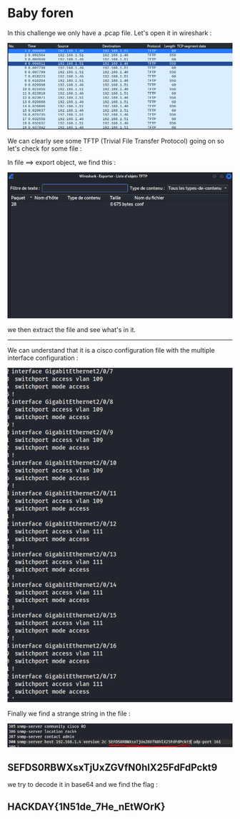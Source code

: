 # Baby foren

In this challenge we only have a .pcap file.
Let's open it in wireshark :

<img title="wireshark capture" src="./images/wireshark.PNG">

We can clearly see some TFTP (Trivial File Transfer Protocol) going on so let's check for some file : 

In file ==> export object, we find this : 

<img title="wireshark capture" src="./images/wireshark_2.PNG">

we then extract the file and see what's in it. 

---

We can understand that it is a cisco configuration file with the multiple interface configuration : 

<img title="wireshark capture" src="./images/Cisco.PNG">

Finally we find a strange string in the file : 

<img title="wireshark capture" src="./images/strange.PNG">

## SEFDS0RBWXsxTjUxZGVfN0hlX25FdFdPckt9

we try to decode it in base64 and we find the flag : 

## HACKDAY{1N51de_7He_nEtWOrK} 
